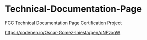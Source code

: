 # Technical-Documentation-Page
FCC Technical Documentation Page Certification Project

https://codepen.io/Oscar-Gomez-Iniesta/pen/oNPzxqW
